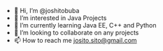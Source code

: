 - 👋 Hi, I’m @joshitobuba
- 👀 I’m interested in Java Projects
- 🌱 I’m currently learning Java EE, C++ and Python
- 💞️ I’m looking to collaborate on any projects
- 📫 How to reach me josito.sito@gmail.com

<!---
joshitobuba/joshitobuba is a ✨ special ✨ repository because its `README.md` (this file) appears on your GitHub profile.
You can click the Preview link to take a look at your changes.
--->

